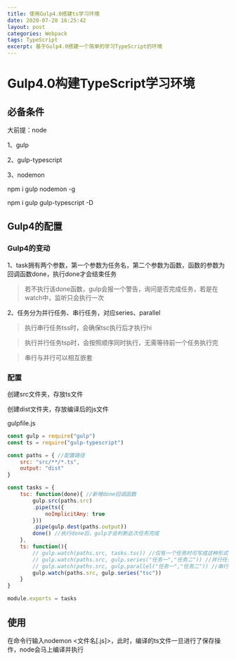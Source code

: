 ```yaml
---
title: 使用Gulp4.0搭建ts学习环境
date: 2020-07-20 16:25:42
layout: post
categories: Webpack
tags: TypeScript
excerpt: 基于Gulp4.0搭建一个简单的学习TypeScript的环境
---
```


# Gulp4.0构建TypeScript学习环境

## 必备条件

大前提：node

1、gulp

2、gulp-typescript

3、nodemon

npm i gulp nodemon -g

npm i gulp gulp-typescript -D

## Gulp4的配置

### Gulp4的变动

1、task拥有两个参数，第一个参数为任务名，第二个参数为函数，函数的参数为回调函数done，执行done才会结束任务

> 若不执行该done函数，gulp会报一个警告，询问是否完成任务，若是在watch中，监听只会执行一次

2、任务分为并行任务、串行任务，对应series、parallel

>执行串行任务tss时，会确保tsc执行后才执行hi

> 执行并行任务tsp时，会按照顺序同时执行，无需等待前一个任务执行完

> 串行与并行可以相互嵌套

### 配置

创建src文件夹，存放ts文件

创建dist文件夹，存放编译后的js文件

gulpfile.js
```js
const gulp = require("gulp")
const ts = require("gulp-typescript")

const paths = { //配置路径
    src: "src/**/*.ts",
    output: "dist"
}

const tasks = {
    tsc: function(done){ //新增done回调函数
        gulp.src(paths.src)
        .pipe(ts({
            noImplicitAny: true
        }))
        .pipe(gulp.dest(paths.output))
        done() //执行done后，gulp才会判断此次任务完成
    },
    ts: function(){
        // gulp.watch(paths.src, tasks.tsc)) //仅有一个任务时可写成这种形式
        // gulp.watch(paths.src, gulp.series("任务一","任务二")) //并行任务的写法
        // gulp.watch(paths.src, gulp.parallel("任务一","任务二")) //串行任务的写法
        gulp.watch(paths.src, gulp.series("tsc"))
    }
}

module.exports = tasks
```

## 使用

在命令行输入nodemon <文件名[.js]>，此时，编译的ts文件一旦进行了保存操作，node会马上编译并执行
